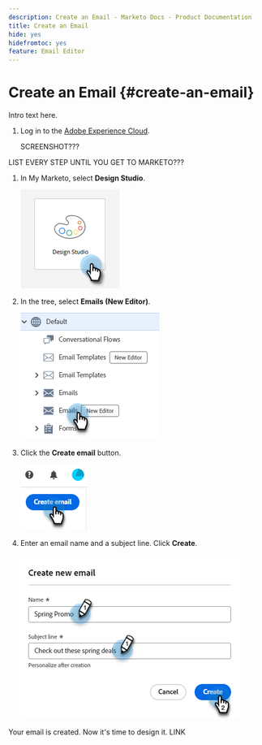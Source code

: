 ```yaml
---
description: Create an Email - Marketo Docs - Product Documentation
title: Create an Email
hide: yes
hidefromtoc: yes
feature: Email Editor
---
```

# Create an Email {#create-an-email}

Intro text here.

1. Log in to the [Adobe Experience Cloud](https://experiencecloud.adobe.com/).

   SCREENSHOT???

LIST EVERY STEP UNTIL YOU GET TO MARKETO???

1. In My Marketo, select **Design Studio**.

   ![](assets/create-an-email-1.png)

1. In the tree, select **Emails (New Editor)**.

   ![](assets/create-an-email-2.png)

1. Click the **Create email** button.

   ![](assets/create-an-email-3.png)

1. Enter an email name and a subject line. Click **Create**.

   ![](assets/create-an-email-4.png)

Your email is created. Now it's time to design it. LINK
